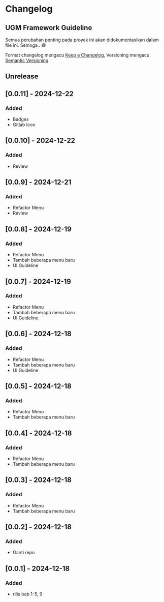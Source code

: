 # Changelog
## UGM Framework Guideline

Semua perubahan penting pada proyek ini akan didokumentasikan dalam file ini. Semoga.. :sweat_smile:

Format changelog mengacu [Keep a Changelog](https://keepachangelog.com/id-ID/1.0.0/),
Versioning mengacu [Semantic Versioning](https://semver.org/lang/id/spec/v2.0.0.html).

## Unrelease

## [0.0.11] - 2024-12-22
### Added
- Badges
- Gitlab Icon

## [0.0.10] - 2024-12-22
### Added
- Review

## [0.0.9] - 2024-12-21
### Added
- Refactor Menu
- Review

## [0.0.8] - 2024-12-19
### Added
- Refactor Menu
- Tambah beberapa menu baru
- UI Guideline

## [0.0.7] - 2024-12-19
### Added
- Refactor Menu
- Tambah beberapa menu baru
- UI Guideline

## [0.0.6] - 2024-12-18
### Added
- Refactor Menu
- Tambah beberapa menu baru
- UI Guideline

## [0.0.5] - 2024-12-18
### Added
- Refactor Menu
- Tambah beberapa menu baru

## [0.0.4] - 2024-12-18
### Added
- Refactor Menu
- Tambah beberapa menu baru

## [0.0.3] - 2024-12-18
### Added
- Refactor Menu
- Tambah beberapa menu baru

## [0.0.2] - 2024-12-18
### Added
- Ganti repo

## [0.0.1] - 2024-12-18
### Added
- rilis bab 1-5, 9